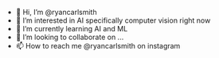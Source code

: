 - 👋 Hi, I’m @ryancarlsmith
- 👀 I’m interested in AI specifically computer vision right now
- 🌱 I’m currently learning AI and ML
- 💞️ I’m looking to collaborate on ...
- 📫 How to reach me @ryancarlsmith on instagram

<!---
ryancarlsmith/ryancarlsmith is a ✨ special ✨ repository because its `README.md` (this file) appears on your GitHub profile.
You can click the Preview link to take a look at your changes.
--->
